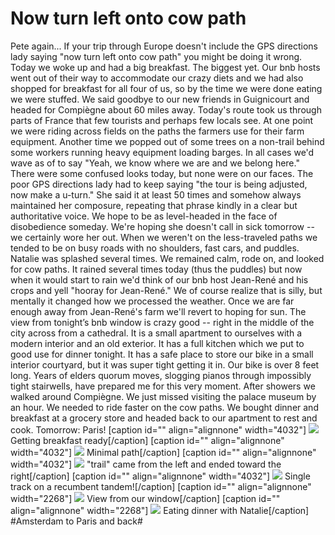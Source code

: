 # Now turn left onto cow path
Pete again... If your trip through Europe doesn't include the GPS directions lady saying "now turn left onto cow path" you might be doing it wrong. Today we woke up and had a big breakfast. The biggest yet. Our bnb hosts went out of their way to accommodate our crazy diets and we had also shopped for breakfast for all four of us, so by the time we were done eating we were stuffed. We said goodbye to our new friends in Guignicourt and headed for Compiègne about 60 miles away. Today's route took us through parts of France that few tourists and perhaps few locals see. At one point we were riding across fields on the paths the farmers use for their farm equipment. Another time we popped out of some trees on a non-trail behind some workers running heavy equipment loading barges. In all cases we'd wave as of to say "Yeah, we know where we are and we belong here." There were some confused looks today, but none were on our faces. The poor GPS directions lady had to keep saying "the tour is being adjusted, now make a u-turn." She said it at least 50 times and somehow always maintained her composure, repeating that phrase kindly in a clear but authoritative voice. We hope to be as level-headed in the face of disobedience someday. We're hoping she doesn't call in sick tomorrow -- we certainly wore her out. When we weren't on the less-traveled paths we tended to be on busy roads with no shoulders, fast cars, and puddles. Natalie was splashed several times. We remained calm, rode on, and looked for cow paths. It rained several times today (thus the puddles) but now when it would start to rain we'd think of our bnb host Jean-René and his crops and yell "hooray for Jean-René." We of course realize that is silly, but mentally it changed how we processed the weather. Once we are far enough away from Jean-René's farm we'll revert to hoping for sun. The view from tonight’s bnb window is crazy good -- right in the middle of the city across from a cathedral. It is a small apartment to ourselves with a modern interior and an old exterior. It has a full kitchen which we put to good use for dinner tonight. It has a safe place to store our bike in a small interior courtyard, but it was super tight getting it in. Our bike is over 8 feet long. Years of elders quorum moves, slogging pianos through impossibly tight stairwells, have prepared me for this very moment. After showers we walked around Compiègne. We just missed visiting the palace museum by an hour. We needed to ride faster on the cow paths. We bought dinner and breakfast at a grocery store and headed back to our apartment to rest and cook. Tomorrow: Paris! [caption id="" align="alignnone" width="4032"] 
![](data/73f8317e-e300-4299-93d3-0b7aace882e6.jpg)
 Getting breakfast ready[/caption] [caption id="" align="alignnone" width="4032"] 
![](data/daad6cf4-857d-4a6b-80a9-6861c6cea7ec.jpg)
 Minimal path[/caption] [caption id="" align="alignnone" width="4032"] 
![](data/50ee6f3e-596b-4247-8079-0f31007c6365.jpg)
 "trail" came from the left and ended toward the right[/caption] [caption id="" align="alignnone" width="4032"] 
![](data/b99f01b9-8298-49c9-a480-cb15c94fc1d3.jpg)
 Single track on a recumbent tandem![/caption] [caption id="" align="alignnone" width="2268"] 
![](data/1b5f7443-a690-4f77-84e5-3949231037f1.jpg)
 View from our window[/caption] [caption id="" align="alignnone" width="2268"] 
![](data/5974baae-b038-4bc7-89a1-dc6e73f400e2.jpg)
 Eating dinner with Natalie[/caption]
#Amsterdam to Paris and back#